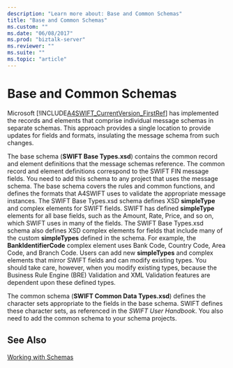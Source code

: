 ```yaml
---
description: "Learn more about: Base and Common Schemas"
title: "Base and Common Schemas"
ms.custom: ""
ms.date: "06/08/2017"
ms.prod: "biztalk-server"
ms.reviewer: ""
ms.suite: ""
ms.topic: "article"
---
```

# Base and Common Schemas
Microsoft [!INCLUDE[A4SWIFT_CurrentVersion_FirstRef](../../includes/a4swift-currentversion-firstref-md.md)] has implemented the records and elements that comprise individual message schemas in separate schemas. This approach provides a single location to provide updates for fields and formats, insulating the message schema from such changes.  
  
 The base schema (**SWIFT Base Types.xsd**) contains the common record and element definitions that the message schemas reference. The common record and element definitions correspond to the SWIFT FIN message fields. You need to add this schema to any project that uses the message schema. The base schema covers the rules and common functions, and defines the formats that A4SWIFT uses to validate the appropriate message instances. The SWIFT Base Types.xsd schema defines XSD **simpleType** and complex elements for SWIFT fields. SWIFT has defined **simpleType** elements for all base fields, such as the Amount, Rate, Price, and so on, which SWIFT uses in many of the fields. The SWIFT Base Types.xsd schema also defines XSD complex elements for fields that include many of the custom **simpleTypes** defined in the schema. For example, the **BankIdentifierCode** complex element uses Bank Code, Country Code, Area Code, and Branch Code. Users can add new **simpleTypes** and complex elements that mirror SWIFT fields and can modify existing types. You should take care, however, when you modify existing types, because the Business Rule Engine (BRE) Validation and XML Validation features are dependent upon these defined types.  
  
 The common schema (**SWIFT Common Data Types.xsd**) defines the character sets appropriate to the fields in the base schema. SWIFT defines these character sets, as referenced in the *SWIFT User Handbook*. You also need to add the common schema to your schema projects.  
  
## See Also  
 [Working with Schemas](../../adapters-and-accelerators/accelerator-swift/working-with-schemas.md)
